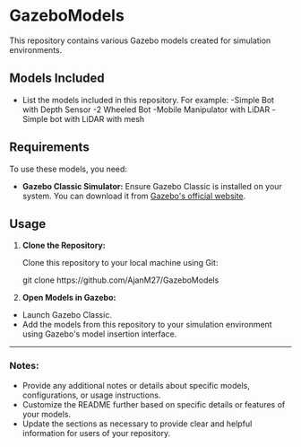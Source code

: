 # GazeboModels

This repository contains various Gazebo models created for simulation environments.

## Models Included

- List the models included in this repository. For example:
  -Simple Bot with Depth Sensor
  -2 Wheeled Bot
  -Mobile Manipulator with LiDAR
  -Simple bot with LiDAR with mesh

## Requirements

To use these models, you need:
- **Gazebo Classic Simulator:** Ensure Gazebo Classic is installed on your system. You can download it from [Gazebo's official website](http://gazebosim.org/).

## Usage

1. **Clone the Repository:**
   <P>Clone this repository to your local machine using Git:</P>
   git clone https://github.com/AjanM27/GazeboModels

2. **Open Models in Gazebo:**
- Launch Gazebo Classic.
- Add the models from this repository to your simulation environment using Gazebo's model insertion interface.


---

### Notes:
- Provide any additional notes or details about specific models, configurations, or usage instructions.
- Customize the README further based on specific details or features of your models.
- Update the sections as necessary to provide clear and helpful information for users of your repository.

